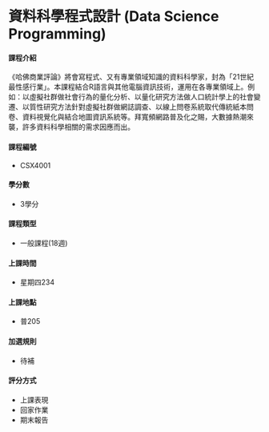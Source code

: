# 資料科學程式設計 (Data Science Programming)

#### 課程介紹

《哈佛商業評論》將會寫程式、又有專業領域知識的資料科學家，封為「21世紀最性感行業」。本課程結合R語言與其他電腦資訊技術，運用在各專業領域上。例如：以虛擬社群做社會行為的量化分析、以量化研究方法做人口統計學上的社會變遷、以質性研究方法針對虛擬社群做網誌調查、以線上問卷系統取代傳統紙本問卷、資料視覺化與結合地圖資訊系統等。拜寬頻網路普及化之賜，大數據熱潮來襲，許多資料科學相關的需求因應而出。 

#### 課程編號

* CSX4001

#### 學分數

* 3學分

#### 課程類型

* 一般課程(18週)

#### 上課時間

* 星期四234

#### 上課地點

* 普205

#### 加選規則

* 待補

#### 評分方式

* 上課表現
* 回家作業
* 期末報告
